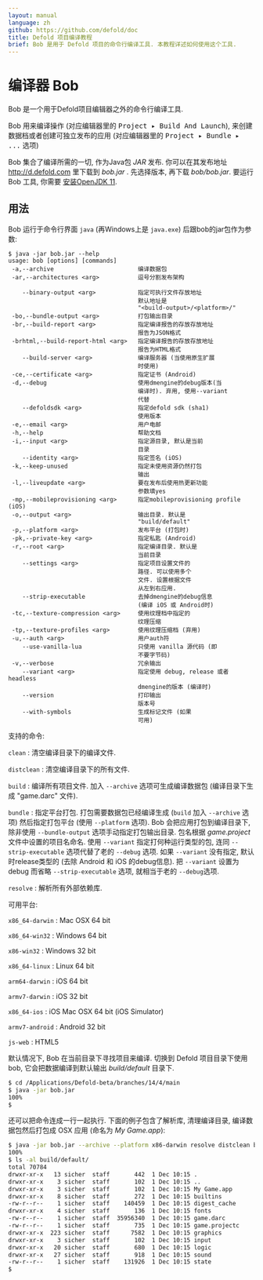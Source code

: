 ```yaml
---
layout: manual
language: zh
github: https://github.com/defold/doc
title: Defold 项目编译教程
brief: Bob 是用于 Defold 项目的命令行编译工具. 本教程详述如何使用这个工具.
---
```


# 编译器 Bob

Bob 是一个用于Defold项目编辑器之外的命令行编译工具.

Bob 用来编译操作 (对应编辑器里的 <kbd>Project ▸ Build And Launch</kbd>), 来创建数据档或者创建可独立发布的应用 (对应编辑器里的 <kbd>Project ▸ Bundle ▸ ...</kbd> 选项)

Bob 集合了编译所需的一切, 作为Java包 _JAR_ 发布. 你可以在其发布地址 http://d.defold.com 里下载到 *bob.jar* . 先选择版本, 再下载 *bob/bob.jar*. 要运行 Bob 工具, 你需要 [安装OpenJDK 11](https://openjdk.java.net/projects/jdk/11/).

## 用法

Bob 运行于命令行界面 `java` (再Windows上是 `java.exe`) 后跟bob的jar包作为参数:

```text
$ java -jar bob.jar --help
usage: bob [options] [commands]
 -a,--archive                        编译数据包
 -ar,--architectures <arg>           逗号分割发布架构
                                     
    --binary-output <arg>            指定可执行文件存放地址
                                     默认地址是
                                     "<build-output>/<platform>/"
 -bo,--bundle-output <arg>           打包输出目录
 -br,--build-report <arg>            指定编译报告的存放存放地址
                                     报告为JSON格式
 -brhtml,--build-report-html <arg>   指定编译报告的存放存放地址
                                     报告为HTML格式
    --build-server <arg>             编译服务器 (当使用原生扩展
                                     时使用)
 -ce,--certificate <arg>             指定证书 (Android)
 -d,--debug                          使用dmengine的debug版本(当
                                     编译时). 弃用, 使用--variant
                                     代替
    --defoldsdk <arg>                指定defold sdk (sha1)
                                     使用版本
 -e,--email <arg>                    用户电邮
 -h,--help                           帮助文档
 -i,--input <arg>                    指定源目录, 默认是当前
                                     目录
    --identity <arg>                 指定签名 (iOS)
 -k,--keep-unused                    指定未使用资源仍然打包
                                     输出
 -l,--liveupdate <arg>               要在发布后使用热更新功能
                                     参数填yes
 -mp,--mobileprovisioning <arg>      指定mobileprovisioning profile (iOS)
 -o,--output <arg>                   输出目录. 默认是
                                     "build/default"
 -p,--platform <arg>                 发布平台 (打包时)
 -pk,--private-key <arg>             指定私匙 (Android)
 -r,--root <arg>                     指定编译目录. 默认是
                                     当前目录
    --settings <arg>                 指定项目设置文件的
                                     路径. 可以使用多个
                                     文件. 设置根据文件
                                     从左到右应用.
    --strip-executable               去掉dmengine的debug信息
                                     (编译 iOS 或 Android时)
 -tc,--texture-compression <arg>     使用纹理档中指定的
                                     纹理压缩
 -tp,--texture-profiles <arg>        使用纹理压缩档 (弃用)
 -u,--auth <arg>                     用户auth符
    --use-vanilla-lua                只使用 vanilla 源代码 (即
                                     不要字节码)
 -v,--verbose                        冗余输出
    --variant <arg>                  指定使用 debug, release 或者 headless
                                     dmengine的版本 (编译时)
    --version                        打印输出
                                     版本号
    --with-symbols                   生成标记文件 (如果
                                     可用)
```

支持的命令:

`clean`
: 清空编译目录下的编译文件.

`distclean`
: 清空编译目录下的所有文件.

`build`
: 编译所有项目文件. 加入 `--archive` 选项可生成编译数据包 (编译目录下生成 "game.darc" 文件).

`bundle`
: 指定平台打包. 打包需要数据包已经编译生成 (`build` 加入 `--archive` 选项) 然后指定打包平台 (使用 `--platform` 选项). Bob 会把应用打包到编译目录下, 除非使用 `--bundle-output` 选项手动指定打包输出目录. 包名根据 *game.project* 文件中设置的项目名命名. 使用 `--variant` 指定打何种运行类型的包, 连同 `--strip-executable` 选项代替了老的 `--debug` 选项. 如果 `--variant` 没有指定, 默认时release类型的 (去除 Android 和 iOS 的debug信息). 把 `--variant` 设置为 debug 而省略 `--strip-executable` 选项, 就相当于老的 `--debug`选项.

`resolve`
: 解析所有外部依赖库.

可用平台:

`x86_64-darwin`
: Mac OSX 64 bit

`x86_64-win32`
: Windows 64 bit

`x86-win32`
: Windows 32 bit

`x86_64-linux`
: Linux 64 bit

`arm64-darwin`
: iOS 64 bit

`armv7-darwin`
: iOS 32 bit

`x86_64-ios`
: iOS Mac OSX 64 bit (iOS Simulator)

`armv7-android`
: Android 32 bit

`js-web`
: HTML5

默认情况下, Bob 在当前目录下寻找项目来编译. 切换到 Defold 项目目录下使用 bob, 它会把数据编译到默认输出 *build/default* 目录下.

```sh
$ cd /Applications/Defold-beta/branches/14/4/main
$ java -jar bob.jar
100%
$
```

还可以把命令连成一行一起执行. 下面的例子包含了解析库, 清理编译目录, 编译数据包然后打包成 OSX 应用 (命名为 *My Game.app*):

```sh
$ java -jar bob.jar --archive --platform x86-darwin resolve distclean build bundle
100%
$ ls -al build/default/
total 70784
drwxr-xr-x   13 sicher  staff       442  1 Dec 10:15 .
drwxr-xr-x    3 sicher  staff       102  1 Dec 10:15 ..
drwxr-xr-x    3 sicher  staff       102  1 Dec 10:15 My Game.app
drwxr-xr-x    8 sicher  staff       272  1 Dec 10:15 builtins
-rw-r--r--    1 sicher  staff    140459  1 Dec 10:15 digest_cache
drwxr-xr-x    4 sicher  staff       136  1 Dec 10:15 fonts
-rw-r--r--    1 sicher  staff  35956340  1 Dec 10:15 game.darc
-rw-r--r--    1 sicher  staff       735  1 Dec 10:15 game.projectc
drwxr-xr-x  223 sicher  staff      7582  1 Dec 10:15 graphics
drwxr-xr-x    3 sicher  staff       102  1 Dec 10:15 input
drwxr-xr-x   20 sicher  staff       680  1 Dec 10:15 logic
drwxr-xr-x   27 sicher  staff       918  1 Dec 10:15 sound
-rw-r--r--    1 sicher  staff    131926  1 Dec 10:15 state
$
```
